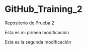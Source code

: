 # GitHub_Training_2
Repositorio de Prueba 2

Esta es mi primea modificación

Esta es la segunda modificación